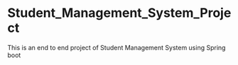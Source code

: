 # Student_Management_System_Project
This is an end to end project of Student Management System using Spring boot
